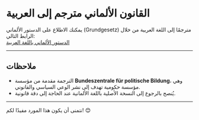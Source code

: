 # القانون الألماني مترجم إلى العربية

يمكنك الاطلاع على الدستور الألماني (Grundgesetz) مترجمًا إلى اللغة العربية من خلال الرابط التالي:  
[الدستور الألماني باللغة العربية](http://m.bpb.de/shop/buecher/grundgesetz/215136/grundgesetz-auf-arabisch)

---

## ملاحظات

- الترجمة مقدمة من مؤسسة **Bundeszentrale für politische Bildung**، وهي مؤسسة حكومية تهدف إلى نشر الوعي السياسي والقانوني.  
- يُنصح بالرجوع إلى النسخة الأصلية باللغة الألمانية عند الحاجة إلى دقة قانونية.

---

نتمنى أن يكون هذا المورد مفيدًا لكم! 😊